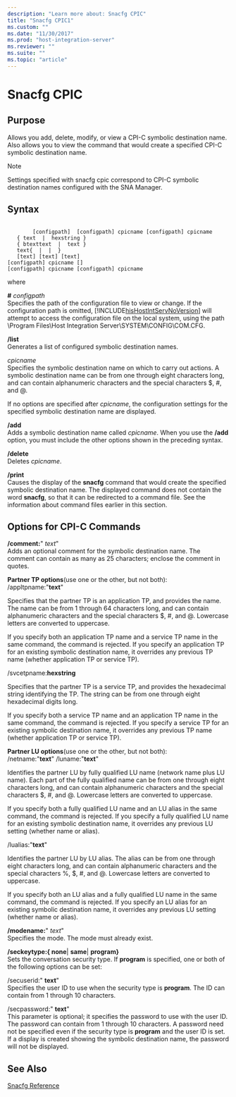 ```yaml
---
description: "Learn more about: Snacfg CPIC"
title: "Snacfg CPIC1"
ms.custom: ""
ms.date: "11/30/2017"
ms.prod: "host-integration-server"
ms.reviewer: ""
ms.suite: ""
ms.topic: "article"
---
```

# Snacfg CPIC
## Purpose  
 Allows you add, delete, modify, or view a CPI-C symbolic destination name. Also allows you to view the command that would create a specified CPI-C symbolic destination name.  
  
> [!NOTE]
>  Settings specified with snacfg cpic correspond to CPI-C symbolic destination names configured with the SNA Manager.  
  
## Syntax  
  
```  
  
        [configpath]  [configpath] cpicname [configpath] cpicname   
   { text  |  hexstring }   
   { btexttext  |  text }   
   text{  |  |  }   
   [text] [text] [text]  
[configpath] cpicname []  
[configpath] cpicname [configpath] cpicname  
```  
  
 where  
  
 **#** *configpath*  
 Specifies the path of the configuration file to view or change. If the configuration path is omitted, [!INCLUDE[hisHostIntServNoVersion](../includes/hishostintservnoversion-md.md)] will attempt to access the configuration file on the local system, using the path \Program Files\Host Integration Server\SYSTEM\CONFIG\COM.CFG.  
  
 **/list**  
 Generates a list of configured symbolic destination names.  
  
 *cpicname*  
 Specifies the symbolic destination name on which to carry out actions. A symbolic destination name can be from one through eight characters long, and can contain alphanumeric characters and the special characters $, #, and @.  
  
 If no options are specified after *cpicname*, the configuration settings for the specified symbolic destination name are displayed.  
  
 **/add**  
 Adds a symbolic destination name called *cpicname*. When you use the **/add** option, you must include the other options shown in the preceding syntax.  
  
 **/delete**  
 Deletes *cpicname*.  
  
 **/print**  
 Causes the display of the **snacfg** command that would create the specified symbolic destination name. The displayed command does not contain the word **snacfg**, so that it can be redirected to a command file. See the information about command files earlier in this section.  
  
## Options for CPI-C Commands  
 **/comment:**" *text*"  
 Adds an optional comment for the symbolic destination name. The comment can contain as many as 25 characters; enclose the comment in quotes.  
  
 **Partner TP options**(use one or the other, but not both):  
 /appltpname:"**text**"  
  
 Specifies that the partner TP is an application TP, and provides the name. The name can be from 1 through 64 characters long, and can contain alphanumeric characters and the special characters $, #, and @. Lowercase letters are converted to uppercase.  
  
 If you specify both an application TP name and a service TP name in the same command, the command is rejected. If you specify an application TP for an existing symbolic destination name, it overrides any previous TP name (whether application TP or service TP).  
  
 /svcetpname:**hexstring**  
  
 Specifies that the partner TP is a service TP, and provides the hexadecimal string identifying the TP. The string can be from one through eight hexadecimal digits long.  
  
 If you specify both a service TP name and an application TP name in the same command, the command is rejected. If you specify a service TP for an existing symbolic destination name, it overrides any previous TP name (whether application TP or service TP).  
  
 **Partner LU options**(use one or the other, but not both):  
 /netname:"**text**" /luname:"**text**"  
  
 Identifies the partner LU by fully qualified LU name (network name plus LU name). Each part of the fully qualified name can be from one through eight characters long, and can contain alphanumeric characters and the special characters $, #, and @. Lowercase letters are converted to uppercase.  
  
 If you specify both a fully qualified LU name and an LU alias in the same command, the command is rejected. If you specify a fully qualified LU name for an existing symbolic destination name, it overrides any previous LU setting (whether name or alias).  
  
 /lualias:"**text**"  
  
 Identifies the partner LU by LU alias. The alias can be from one through eight characters long, and can contain alphanumeric characters and the special characters %, $, #, and @. Lowercase letters are converted to uppercase.  
  
 If you specify both an LU alias and a fully qualified LU name in the same command, the command is rejected. If you specify an LU alias for an existing symbolic destination name, it overrides any previous LU setting (whether name or alias).  
  
 **/modename:**" *text*"  
 Specifies the mode. The mode must already exist.  
  
 **/seckeytype:{ none**&#124; **same**&#124; **program}**  
 Sets the conversation security type. If **program** is specified, one or both of the following options can be set:  
  
 /secuserid:" **text**"  
 Specifies the user ID to use when the security type is **program**. The ID can contain from 1 through 10 characters.  
  
 /secpassword:" **text**"  
 This parameter is optional; it specifies the password to use with the user ID. The password can contain from 1 through 10 characters. A password need not be specified even if the security type is **program** and the user ID is set. If a display is created showing the symbolic destination name, the password will not be displayed.  
  
## See Also  
 [Snacfg Reference](../core/snacfg-reference2.md)

